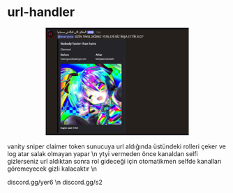 # url-handler
<p align="center"> 
  <kbd>
<img src="https://raw.githubusercontent.com/hairo2018/url-handler/main/aptalhairo.png" width="328"></img>
  </kbd>
</p>

vanity sniper claimer token sunucuya url aldığında üstündeki rolleri çeker ve log atar salak olmayan yapar \n
ytyi vermeden önce kanaldan selfi gizlerseniz url aldıktan sonra rol gideceği için otomatikmen selfde kanalları göremeyecek gizli kalacaktır \n

discord.gg/yer6 \n
discord.gg/s2
